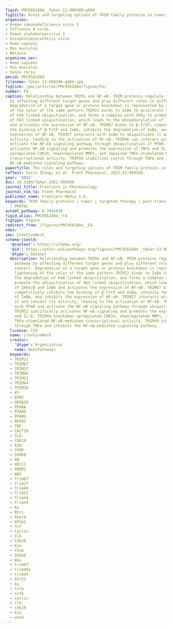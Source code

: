 ```yaml
---
figid: PMC9561884__fphar-13-999380-g004
figtitle: Roles and targeting options of TRIM family proteins in tumor
organisms:
- Human immunodeficiency virus 1
- Influenza A virus
- Human alphaherpesvirus 1
- Encephalomyocarditis virus
- Homo sapiens
- Mus musculus
- Metazoa
organisms_ner:
- Homo sapiens
- Mus musculus
- Danio rerio
pmcid: PMC9561884
filename: fphar-13-999380-g004.jpg
figlink: /pmc/articles/PMC9561884/figure/F4/
number: F4
caption: Relationship between TRIMs and NF-κB. TRIM proteins regulate the NF-κB pathway
  by affecting different target genes and play different roles in different cancers.
  Degradation of a target gene or protein knockdown is represented by a lightening
  of the color of the same pattern.TRIM22 binds to IκBα to accelerate the degradation
  of K48-linked ubiquitination, and forms a complex with IKKγ to promote the ubiquitination
  of K63 linked ubiquitination, which leads to the phosphorylation of IKKα/β and IκBα
  and activates the expression of NF-κB. TRIM67 binds to β-TrCP, competitively inhibits
  the binding of β-TrCP and IκBα, inhibits the degradation of IκBα, and inhibits the
  expression of NF-κB. TRIM27 interacts with IκBα to ubiquitinate it and inhibit its
  activity, leading to the activation of NF-κB. TRIM46 can interact with PPAR and
  activate the NF-κB signaling pathway through ubiquitination of PPAR. TRIM52 specifically
  activates NF-κB signaling and promotes the expression of TNFα and IL-6. TRIM44 knockdown
  upregulated CDK19, downregulated MMP1, and impaired TNFα-stimulated NF-κB-mediated
  transcriptional activity. TRIM39 stabilizes cactin through TNFα and inhibits the
  NF-κB-mediated signaling pathway.
papertitle: The roles and targeting options of TRIM family proteins in tumor.
reftext: Yuxin Zhang, et al. Front Pharmacol. 2022;13:999380.
year: '2022'
doi: 10.3389/fphar.2022.999380
journal_title: Frontiers in Pharmacology
journal_nlm_ta: Front Pharmacol
publisher_name: Frontiers Media S.A.
keywords: TRIM family proteins | tumor | targeted therapy | post-translational modification
  | PROTAC
automl_pathway: 0.7045039
figid_alias: PMC9561884__F4
figtype: Figure
redirect_from: /figures/PMC9561884__F4
ndex: ''
seo: CreativeWork
schema-jsonld:
  '@context': https://schema.org/
  '@id': https://pfocr.wikipathways.org/figures/PMC9561884__fphar-13-999380-g004.html
  '@type': Dataset
  description: Relationship between TRIMs and NF-κB. TRIM proteins regulate the NF-κB
    pathway by affecting different target genes and play different roles in different
    cancers. Degradation of a target gene or protein knockdown is represented by a
    lightening of the color of the same pattern.TRIM22 binds to IκBα to accelerate
    the degradation of K48-linked ubiquitination, and forms a complex with IKKγ to
    promote the ubiquitination of K63 linked ubiquitination, which leads to the phosphorylation
    of IKKα/β and IκBα and activates the expression of NF-κB. TRIM67 binds to β-TrCP,
    competitively inhibits the binding of β-TrCP and IκBα, inhibits the degradation
    of IκBα, and inhibits the expression of NF-κB. TRIM27 interacts with IκBα to ubiquitinate
    it and inhibit its activity, leading to the activation of NF-κB. TRIM46 can interact
    with PPAR and activate the NF-κB signaling pathway through ubiquitination of PPAR.
    TRIM52 specifically activates NF-κB signaling and promotes the expression of TNFα
    and IL-6. TRIM44 knockdown upregulated CDK19, downregulated MMP1, and impaired
    TNFα-stimulated NF-κB-mediated transcriptional activity. TRIM39 stabilizes cactin
    through TNFα and inhibits the NF-κB-mediated signaling pathway.
  license: CC0
  name: CreativeWork
  creator:
    '@type': Organization
    name: WikiPathways
  keywords:
  - TRIM22
  - TRIM67
  - TRIM27
  - TRIM46
  - TRIM52
  - TRIM44
  - TRIM39
  - KY
  - BTRC
  - NFKBIA
  - PPARA
  - PPARD
  - PPARG
  - NFKB1
  - TNF
  - CACTIN
  - IL6
  - CDK19
  - KIN
  - CHUK
  - IKBKB
  - AN
  - XRCC1
  - PBRM1
  - WAS
  - Trim67
  - Trim27
  - Trim46
  - Trim52
  - Trim44
  - Trim39
  - Ky
  - Btrc
  - Ppara
  - Nfkb1
  - Tnf
  - Cactin
  - Il6
  - Cdk19
  - Kin
  - Chuk
  - Ikbkb
  - Was
  - trim67
  - trim46a
  - trim44
  - btr21
  - ky
  - tnfa
  - tnfb
  - cactin
  - il6
  - cdk19
  - kin
  - wasb
---
```

